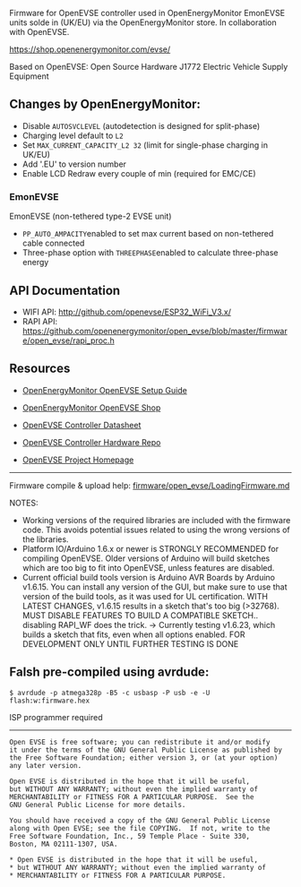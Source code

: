 
Firmware for OpenEVSE controller used in OpenEnergyMonitor EmonEVSE units solde in (UK/EU) via the OpenEnergyMonitor store. In collaboration with OpenEVSE.

https://shop.openenergymonitor.com/evse/

Based on OpenEVSE: Open Source Hardware J1772 Electric Vehicle Supply Equipment

## Changes by OpenEnergyMonitor:

- Disable `AUTOSVCLEVEL` (autodetection is designed for split-phase)
- Charging level default to `L2`
- Set `MAX_CURRENT_CAPACITY_L2 32` (limit for single-phase charging in UK/EU)
- Add '.EU' to version number
- Enable LCD Redraw every couple of min (required for EMC/CE)

### EmonEVSE

EmonEVSE (non-tethered type-2 EVSE unit)

- `PP_AUTO_AMPACITY`enabled to set max current based on non-tethered cable connected
- Three-phase option with `THREEPHASE`enabled to calculate three-phase energy

## API Documentation 

- WIFI API: http://github.com/openevse/ESP32_WiFi_V3.x/
- RAPI API: https://github.com/openenergymonitor/open_evse/blob/master/firmware/open_evse/rapi_proc.h

## Resources

- [OpenEnergyMonitor OpenEVSE Setup Guide](https://guide.openenergymonitor.org/integrations/openevse)
- [OpenEnergyMonitor OpenEVSE Shop](https://shop.openenergymonitor.com/ev-charging/)

- [OpenEVSE Controller Datasheet](https://github.com/OpenEVSE/OpenEVSE_PLUS/blob/master/OpenEVSE_PLUS_v5/OpenEVSE_Plus_v5.pdf)
- [OpenEVSE Controller Hardware Repo](https://github.com/OpenEVSE/OpenEVSE_PLUS)
- [OpenEVSE Project Homepage](https://openevse.com)


***


Firmware compile & upload help: [firmware/open_evse/LoadingFirmware.md](firmware/open_evse/LoadingFirmware.md)

NOTES:
- Working versions of the required libraries are included with the firmware code. This avoids potential issues related to using the wrong versions of the libraries.
- Platform IO/Arduino 1.6.x or newer is STRONGLY RECOMMENDED for compiling OpenEVSE. Older versions of Arduino will build sketches which are too big to fit into OpenEVSE, unless features are disabled.
- Current official build tools version is Arduino AVR Boards by Arduino v1.6.15. You can install any version of the GUI, but make sure to use that version of the build tools, as it was used for UL certification. WITH LATEST CHANGES, v1.6.15 results in a sketch that's too big (>32768). MUST DISABLE FEATURES TO BUILD A COMPATIBLE SKETCH.. disabling RAPI_WF does the trick.
->  Currently testing v1.6.23, which builds a sketch that fits, even when all options enabled. FOR DEVELOPMENT ONLY UNTIL FURTHER TESTING IS DONE

## Falsh pre-compiled using avrdude:

`$ avrdude -p atmega328p -B5 -c usbasp -P usb -e -U flash:w:firmware.hex`

ISP programmer required

***


```
Open EVSE is free software; you can redistribute it and/or modify
it under the terms of the GNU General Public License as published by
the Free Software Foundation; either version 3, or (at your option)
any later version.

Open EVSE is distributed in the hope that it will be useful,
but WITHOUT ANY WARRANTY; without even the implied warranty of
MERCHANTABILITY or FITNESS FOR A PARTICULAR PURPOSE.  See the
GNU General Public License for more details.

You should have received a copy of the GNU General Public License
along with Open EVSE; see the file COPYING.  If not, write to the
Free Software Foundation, Inc., 59 Temple Place - Suite 330,
Boston, MA 02111-1307, USA.

* Open EVSE is distributed in the hope that it will be useful,
* but WITHOUT ANY WARRANTY; without even the implied warranty of
* MERCHANTABILITY or FITNESS FOR A PARTICULAR PURPOSE.
```
